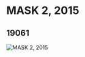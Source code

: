# MASK 2, 2015
## 19061
![MASK 2, 2015](https://lc-www-live-s.legocdn.com/media/bricks/5/2/6102750.jpg)